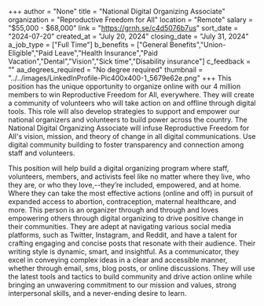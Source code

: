 +++
author = "None"
title = "National Digital Organizing Associate"
organization = "Reproductive Freedom for All"
location = "Remote"
salary = "$55,000 - $68,000"
link = "https://grnh.se/c4d5076b7us"
sort_date = "2024-07-20"
created_at = "July 20, 2024"
closing_date = "July 31, 2024"
a_job_type = ["Full Time"]
b_benefits = ["General Benefits","Union-Eligible","Paid Leave","Health Insurance","Paid Vacation","Dental","Vision","Sick time","Disability insurance"]
c_feedback = ""
aa_degrees_required = "No degree required"
thumbnail = "../../images/LinkedInProfile-Pic400x400-1_5679e62e.png"
+++
This position has the unique opportunity to organize online with our 4 million members to win Reproductive Freedom for All, everywhere. They will create a community of volunteers who will take action on and offline through digital tools. This role will also develop strategies to support and empower our national organizers and volunteers to build power across the country. The National Digital Organizing Associate will infuse Reproductive Freedom for All's vision, mission, and theory of change in all digital communications. Use digital community building to foster transparency and connection among staff and volunteers. 

This position will help build a digital organizing program where staff, volunteers, members, and activists feel like no matter where they live, who they are, or who they love,--they’re included, empowered, and at home. Where they can take the most effective actions (online and off) in pursuit of expanded access to abortion, contraception, maternal healthcare, and more.  This person is an organizer through and through and loves empowering others through digital organizing to drive positive change in their communities. They are adept at navigating various social media platforms, such as Twitter, Instagram, and Reddit, and have a talent for crafting engaging and concise posts that resonate with their audience. Their writing style is dynamic, smart, and insightful. As a communicator, they excel in conveying complex ideas in a clear and accessible manner, whether through email, sms, blog posts, or online discussions. They will use the latest tools and tactics to build community and drive action online while bringing an unwavering commitment to our mission and values, strong interpersonal skills, and a never-ending desire to learn. 